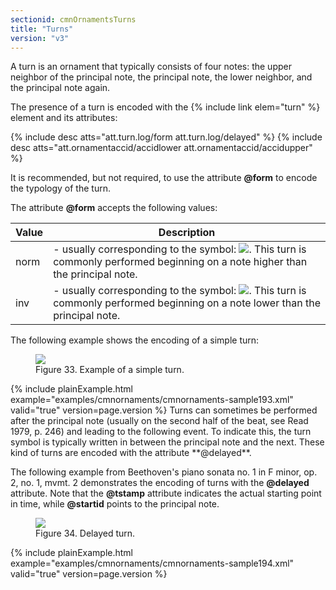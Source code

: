 ```yaml
---
sectionid: cmnOrnamentsTurns
title: "Turns"
version: "v3"
---
```


A turn is an ornament that typically consists of four notes: the upper neighbor of
the
principal note, the principal note, the lower neighbor, and the principal note again.

The presence of a turn is encoded with the {% include link elem="turn" %} element and its
attributes:



{% include desc atts="att.turn.log/form att.turn.log/delayed" %}
{% include desc atts="att.ornamentaccid/accidlower att.ornamentaccid/accidupper" %}




It is recommended, but not required, to use the attribute **@form** to encode the
typology of the turn.

The attribute **@form** accepts the following values:


<table class="table table-striped">
   <thead>
      <tr>
         <th>Value</th>
         <th>Description</th>
      </tr>
   </thead>
   <tbody>
      <tr>
         <td>norm</td>
         <td> - usually corresponding to the symbol: <img src="{{ site.baseurl }}/Images/modules/cmnOrnaments/turn.png" class="graphic">. This turn is commonly performed beginning on a note higher than the principal note.
         </td>
      </tr>
      <tr>
         <td>inv</td>
         <td> - usually corresponding to the symbol: <img src="{{ site.baseurl }}/Images/modules/cmnOrnaments/inv_turn.png" class="graphic">. This turn is commonly performed beginning on a note lower than the principal note.
         </td>
      </tr>
   </tbody>
</table>


The following example shows the encoding of a simple turn:


<figure class="figure"><img src="{{ site.baseurl }}/Images/modules/cmnOrnaments/ex_turn.png" class="img-responsive"><figcaption class="figure-caption">Figure 33. Example of a simple turn.</figcaption>
</figure>{% include plainExample.html example="examples/cmnornaments/cmnornaments-sample193.xml" valid="true" version=page.version %}
Turns can sometimes be performed after the principal note (usually on the second half
of the
beat, see <span class="bibl">Read 1979, p. 246</span>) and leading to the following event. To indicate
this, the turn symbol is typically written in between the principal note and the next.
These
kind of turns are encoded with the attribute **@delayed**.

The following example from Beethoven's piano sonata no. 1 in F minor, op. 2, no. 1,
mvmt. 2
demonstrates the encoding of turns with the **@delayed** attribute. Note that the
**@tstamp** attribute indicates the actual starting point in time, while
**@startid** points to the principal note.


<figure class="figure"><img src="{{ site.baseurl }}/Images/modules/cmnOrnaments/ex_turn_d.png" class="img-responsive"><figcaption class="figure-caption">Figure 34. Delayed turn.</figcaption>
</figure>{% include plainExample.html example="examples/cmnornaments/cmnornaments-sample194.xml" valid="true" version=page.version %}
